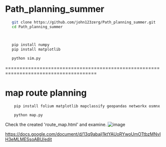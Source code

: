 # Path_planning_summer



 ```bash
    git clone https://github.com/john123zerg/Path_planning_summer.git
    cd Path_planning_summer
    
   
 ```
 ```bash
    pip install numpy
    pip install matplotlib
 ```
 ```bash
    python sim.py
 ```


======================================================================================





# map route planning





```bash
    pip install folium matplotlib mapclassify geopandas networkx osmnx
```
```bash
    python map.py
```

Check the created 'route_map.html' and examine.
![image](https://github.com/john123zerg/Path_planning_summer/assets/63462803/ce955f8c-5377-4ada-b26f-434e39d93028)






https://docs.google.com/document/d/13q9abajl1ktYAUoRYwoUmOTtbzMNvIH3eMLMESsoABU/edit
